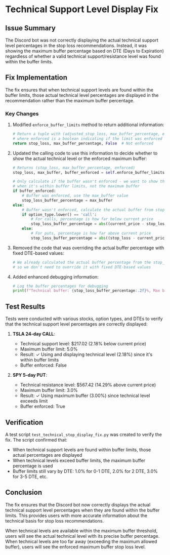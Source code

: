 # Technical Support Level Display Fix

## Issue Summary
The Discord bot was not correctly displaying the actual technical support level percentages in the stop loss recommendations. Instead, it was showing the maximum buffer percentage based on DTE (Days to Expiration) regardless of whether a valid technical support/resistance level was found within the buffer limits.

## Fix Implementation
The fix ensures that when technical support levels are found within the buffer limits, those actual technical level percentages are displayed in the recommendation rather than the maximum buffer percentage.

### Key Changes
1. Modified `enforce_buffer_limits` method to return additional information:
   ```python
   # Return a tuple with (adjusted_stop_loss, max_buffer_percentage, enforced)
   # where enforced is a boolean indicating if the limit was enforced
   return stop_loss, max_buffer_percentage, False  # Not enforced
   ```

2. Updated the calling code to use this information to decide whether to show the actual technical level or the enforced maximum buffer:
   ```python
   # Returns (stop_loss, max_buffer_percentage, enforced)
   stop_loss, max_buffer, buffer_enforced = self.enforce_buffer_limits(stop_loss, current_price, option_type, days_to_expiration)
   
   # Only calculate if the buffer wasn't enforced - we want to show the actual technical level
   # when it's within buffer limits, not the maximum buffer
   if buffer_enforced:
       # Buffer was enforced, use the max_buffer value
       stop_loss_buffer_percentage = max_buffer
   else:
       # Buffer wasn't enforced, calculate the actual buffer from stop_loss and current_price
       if option_type.lower() == 'call':
           # For calls, percentage is how far below current price
           stop_loss_buffer_percentage = abs((current_price - stop_loss) / current_price * 100)
       else:
           # For puts, percentage is how far above current price
           stop_loss_buffer_percentage = abs((stop_loss - current_price) / current_price * 100)
   ```

3. Removed the code that was overriding the actual buffer percentage with fixed DTE-based values:
   ```python
   # We already calculated the actual buffer percentage from the stop_loss level
   # so we don't need to override it with fixed DTE-based values
   ```

4. Added enhanced debugging information:
   ```python
   # Log the buffer percentages for debugging
   print(f"Technical buffer: {stop_loss_buffer_percentage:.2f}%, Max buffer: {max_buffer:.1f}%, Buffer enforced: {buffer_enforced}")
   ```

## Test Results
Tests were conducted with various stocks, option types, and DTEs to verify that the technical support level percentages are correctly displayed:

1. **TSLA 24-day CALL**:
   - Technical support level: $217.02 (2.18% below current price)
   - Maximum buffer limit: 5.0%
   - Result: ✓ Using and displaying technical level (2.18%) since it's within buffer limits
   - Buffer enforced: False

2. **SPY 5-day PUT**:
   - Technical resistance level: $567.42 (14.29% above current price)
   - Maximum buffer limit: 3.0%
   - Result: ✓ Using maximum buffer (3.00%) since technical level exceeds limit
   - Buffer enforced: True

## Verification
A test script `test_technical_stop_display_fix.py` was created to verify the fix. The script confirmed that:
- When technical support levels are found within buffer limits, those actual percentages are displayed
- When technical levels exceed buffer limits, the maximum buffer percentage is used
- Buffer limits still vary by DTE: 1.0% for 0-1 DTE, 2.0% for 2 DTE, 3.0% for 3-5 DTE, etc.

## Conclusion
The fix ensures that the Discord bot now correctly displays the actual technical support level percentages when they are found within the buffer limits. This provides users with more accurate information about the technical basis for stop loss recommendations.

When technical levels are available within the maximum buffer threshold, users will see the actual technical level with its precise buffer percentage. When technical levels are too far away (exceeding the maximum allowed buffer), users will see the enforced maximum buffer stop loss level.
